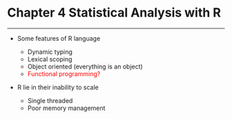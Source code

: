 # Chapter 4 Statistical Analysis with R

---

- Some features of R language
  * Dynamic typing
  * Lexical scoping
  * Object oriented (everything is an object)
  * <font color='red'>Functional programming?</font>

- R lie in their inability to scale
  * Single threaded
  * Poor memory management
